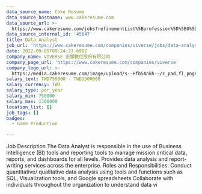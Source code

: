 ```yaml
---
data_source_name: Cake Resume
data_source_hostname: www.cakeresume.com
data_source_url: >-
  https://www.cakeresume.com/jobs?refinementList%5Bprofession%5D%5B0%5D=game-production&range%5Bsalary_range%5D%5Bmin%5D=1000000
data_source_internal_id: '45647'
title: Data Analyst
job_url: 'https://www.cakeresume.com/companies/viverse/jobs/data-analyst-da3dec'
date: 2022-09-05T09:24:27.698Z
company_name: VIVERSE 宏願數位股份有限公司
company_page_url: 'https://www.cakeresume.com/companies/viverse'
company_logo_url: >-
  https://media.cakeresume.com/image/upload/s--Hfb5Ankh--/c_pad,fl_png8,h_200,w_200/v1658906546/p2ruzcprxlhab4ckdnlj.png
salary_text: TWD750000 - TWD1300000
salary_currency: TWD
salary_type: per_year
salary_min: 750000
salary_max: 1300000
location_list: []
job_tags: []
badges:
  - Game Production

---
```


Job Description The Data Analyst is responsible in the use of Business Intelligence (BI) tools and reporting tools to manage mission critical data, reports, and dashboards for all levels. Provides data analysis and report-writing services across the enterprise. Roles and Responsibilities: Conduct quantitative/ qualitative data analysis using tools and functions such as SQL, Visualization tools, and Google spreadsheets Collaborate with individuals throughout the organization to understand data vi